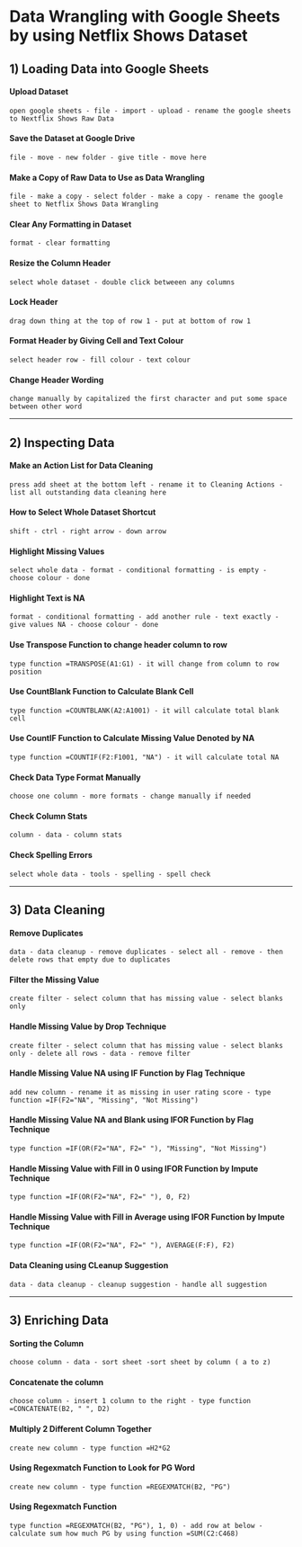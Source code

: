# Data Wrangling with Google Sheets by using Netflix Shows Dataset


## 1) Loading Data into Google Sheets

#### Upload Dataset
    open google sheets - file - import - upload - rename the google sheets to Nextflix Shows Raw Data
#### Save the Dataset at Google Drive 
    file - move - new folder - give title - move here
#### Make a Copy of Raw Data to Use as Data Wrangling
    file - make a copy - select folder - make a copy - rename the google sheet to Netflix Shows Data Wrangling
#### Clear Any Formatting in Dataset
    format - clear formatting
#### Resize the Column Header
    select whole dataset - double click betweeen any columns
#### Lock Header 
    drag down thing at the top of row 1 - put at bottom of row 1 
#### Format Header by Giving Cell and Text Colour
    select header row - fill colour - text colour
#### Change Header Wording 
    change manually by capitalized the first character and put some space between other word 

---

## 2) Inspecting Data

#### Make an Action List for Data Cleaning
    press add sheet at the bottom left - rename it to Cleaning Actions - list all outstanding data cleaning here
#### How to Select Whole Dataset Shortcut
    shift - ctrl - right arrow - down arrow
#### Highlight Missing Values
    select whole data - format - conditional formatting - is empty - choose colour - done
#### Highlight Text is NA
    format - conditional formatting - add another rule - text exactly - give values NA - choose colour - done
#### Use Transpose Function to change header column to row
    type function =TRANSPOSE(A1:G1) - it will change from column to row position
#### Use CountBlank Function to Calculate Blank Cell
    type function =COUNTBLANK(A2:A1001) - it will calculate total blank cell
#### Use CountIF Function to Calculate Missing Value Denoted by NA 
    type function =COUNTIF(F2:F1001, "NA") - it will calculate total NA
#### Check Data Type Format Manually
    choose one column - more formats - change manually if needed
#### Check Column Stats 
    column - data - column stats
#### Check Spelling Errors
    select whole data - tools - spelling - spell check

---

## 3) Data Cleaning

#### Remove Duplicates
    data - data cleanup - remove duplicates - select all - remove - then delete rows that empty due to duplicates
#### Filter the Missing Value
    create filter - select column that has missing value - select blanks only 
#### Handle Missing Value by Drop Technique
    create filter - select column that has missing value - select blanks only - delete all rows - data - remove filter
#### Handle Missing Value NA using IF Function by Flag Technique
    add new column - rename it as missing in user rating score - type function =IF(F2="NA", "Missing", "Not Missing")
#### Handle Missing Value NA and Blank using IFOR Function by Flag Technique
    type function =IF(OR(F2="NA", F2=" "), "Missing", "Not Missing")
#### Handle Missing Value with Fill in 0 using IFOR Function by Impute Technique 
    type function =IF(OR(F2="NA", F2=" "), 0, F2)
#### Handle Missing Value with Fill in Average using IFOR Function by Impute Technique
    type function =IF(OR(F2="NA", F2=" "), AVERAGE(F:F), F2) 
#### Data Cleaning using CLeanup Suggestion
    data - data cleanup - cleanup suggestion - handle all suggestion
    
  ---

## 3) Enriching Data 

#### Sorting the Column
    choose column - data - sort sheet -sort sheet by column ( a to z)
#### Concatenate the column
    choose column - insert 1 column to the right - type function =CONCATENATE(B2, " ", D2)
#### Multiply 2 Different Column Together
    create new column - type function =H2*G2
#### Using Regexmatch Function to Look for PG Word
    create new column - type function =REGEXMATCH(B2, "PG")
#### Using Regexmatch Function 
    type function =REGEXMATCH(B2, "PG"), 1, 0) - add row at below - calculate sum how much PG by using function =SUM(C2:C468)






